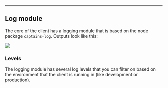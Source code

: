 ---
## Log module
The core of the client has a logging module that is based on the node package `captains-log`.
Outputs look like this:

![](https://storage.googleapis.com/downloads.formide.com/cdn/images/formide-client-log.png)

### Levels
The logging module has several log levels that you can filter on based on the environment that the client
is running in (like development or production).
